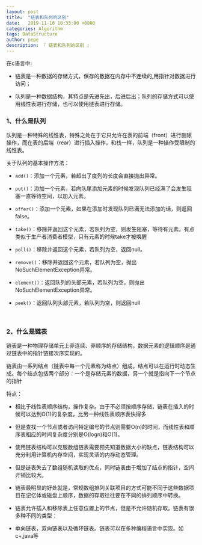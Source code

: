 ```yaml
---
layout: post
title:  "链表和队列的区别"
date:   2019-11-16 10:33:00 +0800
categories: Algorithm
tags: DataStructure
author: pepe
description: 『 链表和队列的区别 』
---
```



在c语言中:

* 链表是一种数据的存储方式，保存的数据在内存中不连续的,用指针对数据进行访问；
 
* 队列是一种数据结构，其特点是先进先出，后进后出；队列的存储方式可以使用线性表进行存储，也可以使用链表进行存储。

### **1、什么是队列**

队列是一种特殊的线性表，特殊之处在于它只允许在表的前端（front）进行删除操作，而在表的后端（rear）进行插入操作，和栈一样，队列是一种操作受限制的线性表。

关于队列的基本操作方法：

* `add()`：添加一个元素，若超出了度列的长度会直接抛出异常。

* `put()`：添加一个元素，若向队尾添加元素的时候发现队列已经满了会发生阻塞一直等待空间，以加入元素。

* `offer()`：添加一个元素，如果在添加时发现队列已满无法添加的话，则返回false。

* `take()`：移除并返回这个元素，若队列为空，则发生阻塞，等待有元素。有点类似于生产者消费者模型，只有元素的时候take才被唤醒

* `poll()`：移除并返回这个元素，若队列为空，返回null。

* `remove()`：移除并返回这个元素，若队列为空，抛出NoSuchElementException异常。

* `element()`：返回队列的头部元素，若队列为空，则抛出NoSuchElementException异常。

* `peek()`：返回队列头部元素，若队列为空，则返回null

 

### **2、什么是链表**

链表是一种物理存储单元上非连续、非顺序的存储结构，数据元素的逻辑顺序是通过链表中的指针链接次序实现的。

链表由一系列结点（链表中每一个元素称为结点）组成，结点可以在运行时动态生成。每个结点包括两个部分：一个是存储元素的数据，另一个就是指向下一个节点的指针

特点：

* 相比于线性表顺序结构，操作复杂。由于不必须按顺序存储，链表在插入的时候可以达到O(1)的复杂度，比另一种线性表顺序表快得多

* 但是查找一个节点或者访问特定编号的节点则需要O(n)的时间，而线性表和顺序表相应的时间复杂度分别是O(logn)和O(1)。

* 使用链表结构可以克服数组链表需要预先知道数据大小的缺点，链表结构可以充分利用计算机内存空间，实现灵活的内存动态管理。

* 但是链表失去了数组随机读取的优点，同时链表由于增加了结点的指针，空间开销比较大。

* 链表最明显的好处就是，常规数组排列关联项目的方式可能不同于这些数据项目在记忆体或磁盘上顺序，数据的存取往往要在不同的排列顺序中转换。

* 链表允许插入和移除表上任意位置上的节点，但是不允许随机存取。链表有很多种不同的类型：

* 单向链表，双向链表以及循环链表。链表可以在多种编程语言中实现。如c+,java等




































